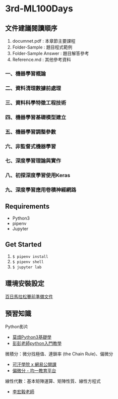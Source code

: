 # 3rd-ML100Days

## 文件建議閱讀順序  
1. documnet.pdf : 本章節主要課程  
2. Folder-Sample : 題目程式範例  
3. Folder-Sample Answer : 題目解答參考  
4. Reference.md : 其他參考資料    

### 一、機器學習概論  

### 二、資料清理數據前處理

### 三、資料科學特徵工程技術

### 四、機器學習基礎模型建立

### 五、機器學習調整參數

### 六、非監督式機器學習

### 七、深度學習理論與實作

### 八、初探深度學習使用Keras

### 九、深度學習應用卷積神經網路

## Requirements

- Python3
- pipenv
- Jupyter

## Get Started

1. `$ pipenv install`
2. `$ pipenv shell`
3. `$ jupyter lab`

## 環境安裝設定
[百日馬拉松賽前準備文件](https://www.evernote.com/shard/s366/client/snv?noteGuid=fcdca0a8-ce71-4233-a808-239b9adeea5e&noteKey=669e9ac97410606d&sn=https://www.evernote.com/shard/s366/sh/fcdca0a8-ce71-4233-a808-239b9adeea5e/669e9ac97410606d&title=%25E7%2599%25BE%25E6%2597%25A5%25E9%25A6%25AC%25E6%258B%2589%25E6%259D%25BE%25E8%25B3%25BD%25E5%2589%258D%25E6%25BA%2596%25E5%2582%2599%25E6%2596%2587%25E4%25BB%25B6)

## 預習知識
Python影片
- [莫煩Python3基礎學](https://morvanzhou.github.io/tutorials/python-basic/basic/)
- [彭彭老師python入門教學](shorturl.at/rvBW9)

微積分：微分找極值、連鎖率 (the Chain Rule)、偏微分
- [可汗學院 x 網易公開課](http://open.163.com/movie/2011/4/C/J/M8R669LTT_M8RBCHPCJ.html)
- [偏微分 - 均一教育平台](https://www.junyiacademy.org/root/many-great-teachers/fcu-calculus-ch9/v/ZhQXtz9ypR0)

線性代數：基本矩陣運算、矩陣性質、線性方程式
- [李宏毅老師](https://www.youtube.com/watch?v=uUrt8xgdMbs&feature=youtu.be)
